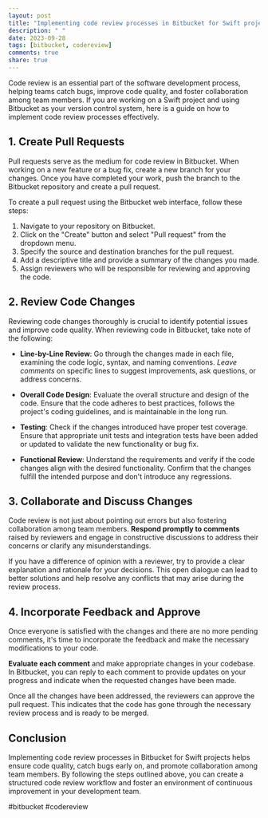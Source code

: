 ```yaml
---
layout: post
title: "Implementing code review processes in Bitbucket for Swift projects"
description: " "
date: 2023-09-28
tags: [bitbucket, codereview]
comments: true
share: true
---
```


Code review is an essential part of the software development process, helping teams catch bugs, improve code quality, and foster collaboration among team members. If you are working on a Swift project and using Bitbucket as your version control system, here is a guide on how to implement code review processes effectively.

## 1. Create Pull Requests

Pull requests serve as the medium for code review in Bitbucket. When working on a new feature or a bug fix, create a new branch for your changes. Once you have completed your work, push the branch to the Bitbucket repository and create a pull request.

To create a pull request using the Bitbucket web interface, follow these steps:
1. Navigate to your repository on Bitbucket.
2. Click on the "Create" button and select "Pull request" from the dropdown menu.
3. Specify the source and destination branches for the pull request.
4. Add a descriptive title and provide a summary of the changes you made.
5. Assign reviewers who will be responsible for reviewing and approving the code.

## 2. Review Code Changes

Reviewing code changes thoroughly is crucial to identify potential issues and improve code quality. When reviewing code in Bitbucket, take note of the following:

- **Line-by-Line Review**: Go through the changes made in each file, examining the code logic, syntax, and naming conventions. *Leave comments* on specific lines to suggest improvements, ask questions, or address concerns.
  
- **Overall Code Design**: Evaluate the overall structure and design of the code. Ensure that the code adheres to best practices, follows the project's coding guidelines, and is maintainable in the long run.
  
- **Testing**: Check if the changes introduced have proper test coverage. Ensure that appropriate unit tests and integration tests have been added or updated to validate the new functionality or bug fix.
  
- **Functional Review**: Understand the requirements and verify if the code changes align with the desired functionality. Confirm that the changes fulfill the intended purpose and don't introduce any regressions.

## 3. Collaborate and Discuss Changes

Code review is not just about pointing out errors but also fostering collaboration among team members. **Respond promptly to comments** raised by reviewers and engage in constructive discussions to address their concerns or clarify any misunderstandings.

If you have a difference of opinion with a reviewer, try to provide a clear explanation and rationale for your decisions. This open dialogue can lead to better solutions and help resolve any conflicts that may arise during the review process.

## 4. Incorporate Feedback and Approve

Once everyone is satisfied with the changes and there are no more pending comments, it's time to incorporate the feedback and make the necessary modifications to your code.

**Evaluate each comment** and make appropriate changes in your codebase. In Bitbucket, you can reply to each comment to provide updates on your progress and indicate when the requested changes have been made.

Once all the changes have been addressed, the reviewers can approve the pull request. This indicates that the code has gone through the necessary review process and is ready to be merged.

## Conclusion

Implementing code review processes in Bitbucket for Swift projects helps ensure code quality, catch bugs early on, and promote collaboration among team members. By following the steps outlined above, you can create a structured code review workflow and foster an environment of continuous improvement in your development team.

#bitbucket #codereview